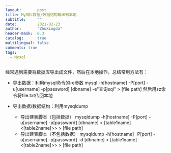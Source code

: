 ```yaml
---
layout:       post
title: MySQL数据/数据结构输出到本地
subtitle:     ""
date:         2021-02-23
author:       "ZhuXingda"
header-mask:  0.3
catalog:      true
multilingual: false
comments: true
tags:
  - Mysql
---
```

经常遇到需要将数据库导出成文件，然后在本地操作，总结常用方法有：
- 导出数据：利用mysql命令的-e参数
  mysql -h[hostname] -P[port] -u[username] -p[password] [dbname] -e"查询sql" > [file path]
  然后用sz命令将file.txt传回本地
  
- 导出数据/数据结构：利用mysqldump
    - 导出建表脚本（包括数据） mysqldump -h[hostname] -P[port] -u[username] -p[password] [dbname] < [table1name] <[table2name]>> > [file path]
    - 导出建表脚本（不包括数据） mysqldump -h[hostname] -P[port] -u[username] -p[password] -d [dbname] < [table1name] <[table2name]>> > [file path]
  
  
